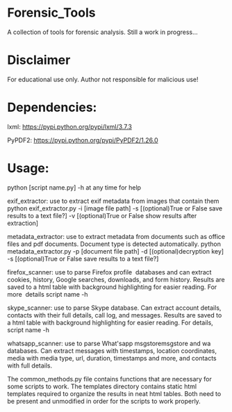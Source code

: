 # Forensic_Tools
A collection of tools for forensic analysis. Still a work in progress...

# Disclaimer
For educational use only. Author not responsible for malicious use!

# Dependencies:
lxml: https://pypi.python.org/pypi/lxml/3.7.3

PyPDF2: https://pypi.python.org/pypi/PyPDF2/1.26.0

# Usage:
python [script name.py] -h at any time for help

exif_extractor: use to extract exif metadata from images that contain them
python exif_extractor.py -i [image file path] -s [(optional)True or False save results to a text file?] -v [(optional)True or False show results after extraction]

metadata_extractor: use to extract metadata from documents such as office files and pdf documents. Document type is detected automatically.
python metadata_extractor.py -p [document file path] -d [(optional)decryption key] -s [(optional)True or False save results to a text file?]

firefox_scanner: use to parse Firefox profile  databases and can extract cookies, history, Google searches, downloads, and form history. Results are saved to a html table with background highlighting for easier reading. For more  details script name -h

skype_scanner: use to parse Skype database. Can extract account details, contacts with their full details, call log, and messages. Results are saved to a html table with background highlighting for easier reading. For details, script name -h

whatsapp_scanner: use to parse What'sapp msgstoremsgstore and wa databases. Can extract messages with timestamps, location coordinates, media with media type, url, duration, timestamps and more, and contacts with full details.

The common_methods.py file contains functions that are necessary for some scripts to work. The templates directory contains static html templates required to organize the results in neat html tables. Both need to be present and unmodified in order for the scripts to work properly.
